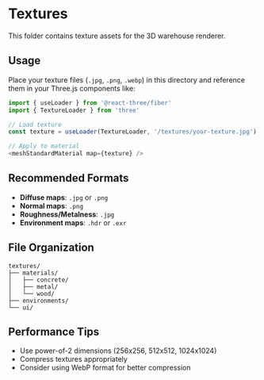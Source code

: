 # Textures

This folder contains texture assets for the 3D warehouse renderer.

## Usage

Place your texture files (`.jpg`, `.png`, `.webp`) in this directory and reference them in your Three.js components like:

```typescript
import { useLoader } from '@react-three/fiber'
import { TextureLoader } from 'three'

// Load texture
const texture = useLoader(TextureLoader, '/textures/your-texture.jpg')

// Apply to material
<meshStandardMaterial map={texture} />
```

## Recommended Formats
- **Diffuse maps**: `.jpg` or `.png`
- **Normal maps**: `.png` 
- **Roughness/Metalness**: `.jpg`
- **Environment maps**: `.hdr` or `.exr`

## File Organization
```
textures/
├── materials/
│   ├── concrete/
│   ├── metal/
│   └── wood/
├── environments/
└── ui/
```

## Performance Tips
- Use power-of-2 dimensions (256x256, 512x512, 1024x1024)
- Compress textures appropriately 
- Consider using WebP format for better compression
